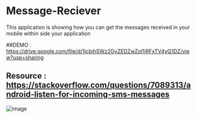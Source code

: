 # Message-Reciever
This application is showing how you can get the messages received in your mobile   within side your application

##DEMO : https://drive.google.com/file/d/1jcbihSWz2GyZEDZwZol1jRFxTV4yQ1DZ/view?usp=sharing 

## Resource : https://stackoverflow.com/questions/7089313/android-listen-for-incoming-sms-messages 

![image](https://user-images.githubusercontent.com/66442918/148600363-bf70f236-e92d-4ffd-b63e-7ec5fec4aea0.png)





